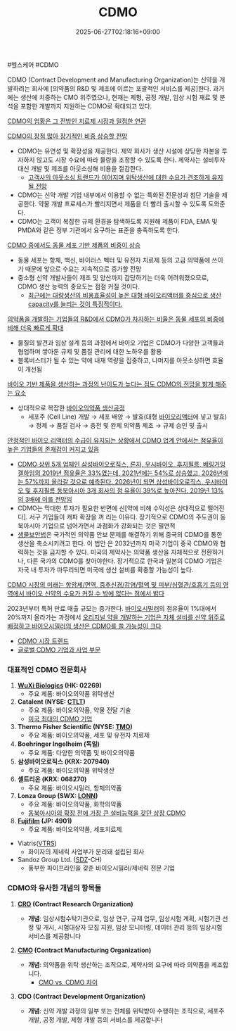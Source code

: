 ﻿---
title: "CDMO"
date: 2025-06-27T02:18:16+09:00
lastmod: 2025-06-27T02:18:16+09:00
type: docs
sidebar:
  open: true
weight: 2
---
<div style="display:none">
  <meta property="article:published_time" content="2025-06-26T17:18:16Z" />
  <meta property="article:modified_time" content="2025-06-26T17:18:16Z" />
</div>
#헬스케어 #CDMO

CDMO (Contract Development and Manufacturing Organization)는 신약을 개발하려는 회사에 [의약품의 R&D 및 제조에 이르는 포괄적인 서비스를 제공]한다. 과거에는 생산에 치중하는 CMO 위주였으나, 현재는 제형, 공정 개발, 임상 시험 재료 및 분석을 포함한 개발까지 지원하는 CDMO로 확대되고 있다.  

[CDMO의 업황은 그 전방인 치료제 시장과 밀접한 연관](9.12_공장의%20진화,%20CDMO의%20가치상승.pdf#page=10&selection=50,0,66,2&color=yellow)

[CDMO의 장점 많아 장기적인 비중 상승할 전망](8.28_바이오시밀러와%20cdmo.pdf#page=19&selection=14,0,28,2&color=yellow)
- CDMO는 유연성 및 확장성을 제공한다. 제약 회사가 생산 시설에 상당한 자본을 투자하지 않고도 시장 수요에 따라 물량을 조정할 수 있도록 한다. 제약사는 설비투자 대신 개발 및 제조를 아웃소싱해 비용을 절감한다.  
	- [고객사의 아웃소싱 트랜드가 이어지며 위탁생산에 대한 수요가 견조하게 유지될 전망](9.12_공장의%20진화,%20CDMO의%20가치상승.pdf#page=11&selection=22,0,41,2&color=yellow)
- CDMO는 신약 개발 기업 내부에서 이용할 수 없는 특화된 전문성과 첨단 기술을 제공한다. 약물 개발 프로세스가 빨리지면서 제품을 더 빨리 출시할 수 있도록 도와준다. 
- CDMO는 고객이 복잡한 규제 환경을 탐색하도록 지원해 제품이 FDA, EMA 및 PMDA와 같은 정부 기관에서 요구하는 표준을 충족하도록 한다.

[CDMO 중에서도 동물 세포 기반 제품의 비중이 상승](8.28_바이오시밀러와%20cdmo.pdf#page=20&selection=56,0,70,2&color=yellow)
- 동물 세포는 항체, 백신, 바이러스 벡터 및 유전자 치료제 등의 고급 의약품에 쓰이기 때문에 앞으로 수요는 지속적으로 증가할 전망
- 중소형 신약 개발사들이 제조 및 양산까지 감당하기는 더욱 어려워졌으므로, CDMO 생산 능력의 중요도는 점점 커질 것이다.
	- [최근에는 대량생산의 비용효율성이 높은 대형 바이오리액터를 중심으로 생산 capacity를 늘리는 것이 특징적이다.](9.12_공장의%20진화,%20CDMO의%20가치상승.pdf#page=14&selection=49,0,76,1&color=yellow)

[의약품을 개발하는 기업들의 R&D에서 CDMO가 차지하는 비율은 동물 세포의 비중에 비해 더욱 빠르게 확대](8.28_바이오시밀러와%20cdmo.pdf#page=20&selection=208,0,239,2&color=yellow)
- 물질의 발견과 임상 설계 등의 과정에서 바이오 기업은 CDMO가 다양한 고객들과 협업하며 쌓아둔 규제 및 품질 관리에 대한 노하우를 활용
- 블록버스터가 될 수 있는 약에 내재 역량을 집중하고, 나머지를 아웃소싱하면 효율이 개선됨

[바이오 기반 제품을 생산하는 과정의 난이도가 높다는 점도 CDMO의 전망을 밝게 해주는 요소](8.28_바이오시밀러와%20cdmo.pdf#page=21&selection=37,0,64,2&color=yellow)

- 상대적으로 복잡한 [바이오의약품 생산공정](8.28_바이오시밀러와%20cdmo.pdf#page=22&selection=17,1,20,4&color=yellow)
	- 세포주 (Cell Line) 개발 → 세포 배양  → 발효(대형 [바이오리액터](/industry-study/바이오리액터/)에 넣고 발효) → 정제 → 품질 검사 → 충전 및 완제 의약품 제조 → 규제 승인 및 출시 

[안정적인 바이오 리액터의 수급이 유지되는 상황에서 CDMO 업계 안에서는 점유율이 높은 기업들의 존재감이 커지고 있음](8.28_바이오시밀러와%20cdmo.pdf#page=26&selection=37,0,65,2&color=yellow)

- [CDMO 상위 5개 업체인 삼성바이오로직스, 론자, 우시바이오, 후지필름, 베링거잉겔하임의 2019년 점유율은 33%였는데, 2021년에는 54%로 상승했고, 2026년에는 57%까지 올라갈 것으로 예측된다. 2026년이 되면 삼성바이오로직스, 우시바이오 및 후지필름 동북아시아 3개 회사의 점 유율이 39%로 높아진다. 2019년 13%의 3배에 이를 전망임](8.28_바이오시밀러와%20cdmo.pdf#page=26&selection=98,0,197,0&color=yellow)
- CDMO는 막대한 투자가 필요한 반면에 신[약에 비해 수익성은 상대적으로 떨어진다]. 서구 기업들이 캐파 확장을 꺼 리는 이유다. 장기적으로 CDMO의 주도권이 동북아시아 기업으로 넘어가면서 과점화가 강화되는 것은 필연적
- [생물보안법](/industry-study/생물보안법/)은 국가적인 의약품 안보 문제를 해결하기 위해 중국의 CDMO를 통한 생산을 축소시키려고 한다. 이 법안 은 2032년까지 미국 기업이 중국 CDMO와 협력하는 것을 금지할 수 있다. 미국의 제약사는 의약품 생산을 자체적으로 전환하거나, 다른 국가의 CDMO를 찾아야한다. 장기적으로 한국과 일본의 CDMO 기업은 자국 내 투자가 마무리되면 미국에 생산 설비를 확충할 가능성이 높다.

[CDMO 시장의 미래는 항암제/면역, 중추신경/감염/혈액 및 피부/심혈관/호흡기 등의 영역에서 바이오 신약의 수요가 커질 수 밖에 없다는 점에서 밝다](8.28_바이오시밀러와%20cdmo.pdf#page=26&selection=459,0,504,2&color=yellow)

2023년부터 특허 만료 매출 규모는 증가한다. [바이오시밀러](/industry-study/바이오시밀러/)의 점유율이 1%대에서 20%까지 올라가는 과정에서 [오리지널 약을 개발하는 기업은 자체 설비를 신약 위주로 배정하고 바이오시밀러의 생산은 CDMO를 쓸 가능성이 크다](8.28_바이오시밀러와%20cdmo.pdf#page=27&selection=362,0,420,2&color=yellow)

- [CDMO 시장 트렌드](8.28_바이오시밀러와%20cdmo.pdf#page=27&selection=453,1,459,3&color=yellow)
- [글로벌 CDMO 기업과 사업 부문](9.12_공장의%20진화,%20CDMO의%20가치상승.pdf#page=11&selection=418,1,427,2&color=yellow)

### 대표적인 CDMO 전문회사

1. **[WuXi Biologics](/company-analysis/wuxi-biologics/) (HK: 02269)**
    - 주요 제품: 바이오의약품 위탁생산
2. **Catalent (NYSE: [CTLT](/company-analysis/ctlt/))**
    - 주요 제품: 바이오의약품, 약물 전달 기술
    - [미국 최대의 CDMO 기업](8.28_바이오시밀러와%20cdmo.pdf#page=32&selection=22,0,28,2&color=yellow)
3. **Thermo Fisher Scientific (NYSE: [TMO](/company-analysis/tmo/))**
    - 주요 제품: 바이오의약품, 세포 및 유전자 치료제
4. **Boehringer Ingelheim (독일)**
    - 주요 제품: 다양한 의약품 및 바이오의약품
5. **삼성바이오로직스 (KRX: 207940)**
    - 주요 제품: 바이오의약품 위탁생산
6. **셀트리온 (KRX: 068270)**
    - 주요 제품: 바이오시밀러, 항체의약품
7. **Lonza Group (SWX: [LONN](/company-analysis/lonn/))**
    - 주요 제품: 바이오의약품, 화학의약품
    - [동북아시아의 확장 전에 가장 큰 설비능력을 갖던 상장 CDMO](8.28_바이오시밀러와%20cdmo.pdf#page=34&selection=21,0,39,4&color=yellow)
8. **[Fujifilm](/company-analysis/fujifilm/) (JP: 4901)**
    - 주요 제품: 바이오의약품, 세포치료제
- Viatris([VTRS](/company-analysis/vtrs/))
	- 화이자의 제네릭 사업부가 분리돼 설립된 회사
- Sandoz Group Ltd. ([SDZ](/company-analysis/sdz/)-CH)
	- 풍부한 파이프라인을 갖춘 바이오시밀러/제네릭 전문 기업

### CDMO와 유사한 개념의 항목들

1. **[CRO](/industry-study/cro/) (Contract Research Organization)**
    - **개념**: 임상시험수탁기관으로, 임상 연구, 규제 업무, 임상시험 계획, 시험기관 선정 및 개시, 시험대상자 모집 지원, 임상 모니터링, 데이터 관리 등의 임상시험 서비스를 제공합니다
2. **[CMO](/industry-study/cmo/) (Contract Manufacturing Organization)**
    - **개념**: 의약품을 위탁 생산하는 조직으로, 제약사의 요구에 따라 의약품을 제조합니다.
        - [CMO vs. CDMO 차이](8.28_바이오시밀러와%20cdmo.pdf#page=28&selection=279,1,284,3&color=yellow)

3. **CDO (Contract Development Organization)**
    - **개념**: 신약 개발 과정의 일부 또는 전체를 위탁받아 수행하는 조직으로, 세포주 개발, 공정 개발, 제형 개발 등의 서비스를 제공합니다
